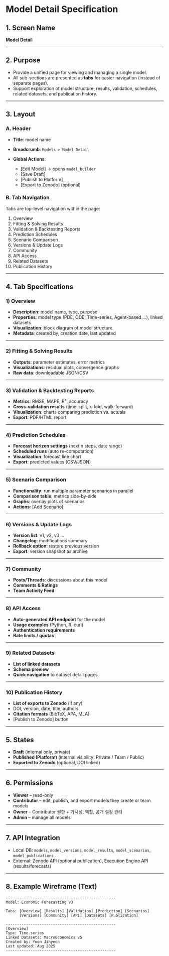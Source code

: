 # Model Detail Specification

## 1. Screen Name

**Model Detail**

---

## 2. Purpose

* Provide a unified page for viewing and managing a single model.
* All sub-sections are presented as **tabs** for easier navigation (instead of separate pages).
* Support exploration of model structure, results, validation, schedules, related datasets, and publication history.

---

## 3. Layout

### A. Header

* **Title**: model name
* **Breadcrumb**: `Models > Model Detail`
* **Global Actions**:

  * \[Edit Model] → opens `model_builder`
  * \[Save Draft]
  * \[Publish to Platform]
  * \[Export to Zenodo] (optional)

### B. Tab Navigation

Tabs are top-level navigation within the page:

1. Overview
2. Fitting & Solving Results
3. Validation & Backtesting Reports
4. Prediction Schedules
5. Scenario Comparison
6. Versions & Update Logs
7. Community
8. API Access
9. Related Datasets
10. Publication History

---

## 4. Tab Specifications

### 1) Overview

* **Description**: model name, type, purpose
* **Properties**: model type (PDE, ODE, Time-series, Agent-based …), linked datasets
* **Visualization**: block diagram of model structure
* **Metadata**: created by, creation date, last updated

---

### 2) Fitting & Solving Results

* **Outputs**: parameter estimates, error metrics
* **Visualizations**: residual plots, convergence graphs
* **Raw data**: downloadable JSON/CSV

---

### 3) Validation & Backtesting Reports

* **Metrics**: RMSE, MAPE, R², accuracy
* **Cross-validation results** (time-split, k-fold, walk-forward)
* **Visualization**: charts comparing prediction vs. actuals
* **Export**: PDF/HTML report

---

### 4) Prediction Schedules

* **Forecast horizon settings** (next n steps, date range)
* **Scheduled runs** (auto re-computation)
* **Visualization**: forecast line chart
* **Export**: predicted values (CSV/JSON)

---

### 5) Scenario Comparison

* **Functionality**: run multiple parameter scenarios in parallel
* **Comparison table**: metrics side-by-side
* **Graphs**: overlay plots of scenarios
* **Actions**: \[Add Scenario]

---

### 6) Versions & Update Logs

* **Version list**: v1, v2, v3 …
* **Changelog**: modifications summary
* **Rollback option**: restore previous version
* **Export**: version snapshot as archive

---

### 7) Community

* **Posts/Threads**: discussions about this model
* **Comments & Ratings**
* **Team Activity Feed**

---

### 8) API Access

* **Auto-generated API endpoint** for the model
* **Usage examples** (Python, R, curl)
* **Authentication requirements**
* **Rate limits / quotas**

---

### 9) Related Datasets

* **List of linked datasets**
* **Schema preview**
* **Quick navigation** to dataset detail pages

---

### 10) Publication History

* **List of exports to Zenodo** (if any)
* DOI, version, date, title, authors
* **Citation formats** (BibTeX, APA, MLA)
* \[Publish to Zenodo] button

---

## 5. States

* **Draft** (internal only, private)
* **Published (Platform)** (internal visibility: Private / Team / Public)
* **Exported to Zenodo** (optional, DOI linked)

---

## 6. Permissions

* **Viewer** – read-only
* **Contributor** – edit, publish, and export models they create or team models
* **Owner** – Contributor 권한 + 가시성, 역할, 공개 설정 관리
* **Admin** – manage all models

---

## 7. API Integration

* Local DB: `models`, `model_versions`, `model_results`, `model_scenarios`, `model_publications`
* External: Zenodo API (optional publication), Execution Engine API (results/forecasts)

---

## 8. Example Wireframe (Text)

```
-------------------------------------------------
Model: Economic Forecasting v3

Tabs: [Overview] [Results] [Validation] [Prediction] [Scenarios] 
      [Versions] [Community] [API] [Datasets] [Publication]

-------------------------------------------------
[Overview]
Type: Time-series
Linked Datasets: MacroEconomics v5
Created by: Yoon Jihyeon
Last updated: Aug 2025
-------------------------------------------------
```
